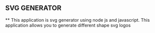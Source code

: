## SVG GENERATOR

\*\* This application is svg generator using node js and javascript. This application allows you to generate different shape svg logos
